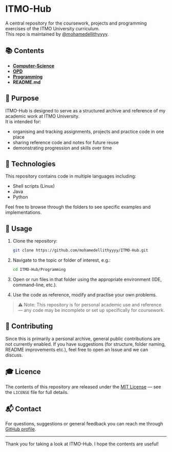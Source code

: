 
# ITMO-Hub

A central repository for the coursework, projects and programming exercises of the ITMO University curriculum.  
This repo is maintained by [@mohamedellithyyyy](https://github.com/mohamedellithyyyy).

## 📚 Contents

- [**Computer-Science**](https://github.com/mohamedellithyyyy/ITMO-Hub/tree/main/Computer-Science)
- [**OPD** ](https://github.com/mohamedellithyyyy/ITMO-Hub/tree/main/OPD)
- [**Programming**](https://github.com/mohamedellithyyyy/ITMO-Hub/tree/main/Programming) 
- **README.md**  

## 🎯 Purpose

ITMO-Hub is designed to serve as a structured archive and reference of my academic work at ITMO University.  
It is intended for:

- organising and tracking assignments, projects and practice code in one place  
- sharing reference code and notes for future reuse  
- demonstrating progression and skills over time  

## 🧰 Technologies

This repository contains code in multiple languages including:

- Shell scripts  (Linux)
- Java  
- Python  

Feel free to browse through the folders to see specific examples and implementations.

## 🚀 Usage

1. Clone the repository:  
   ```bash
   git clone https://github.com/mohamedellithyyyy/ITMO-Hub.git
   ```

2. Navigate to the topic or folder of interest, e.g.:

   ```bash
   cd ITMO-Hub/Programming
   ```
3. Open or run files in that folder using the appropriate environment (IDE, command-line, etc.).
4. Use the code as reference, modify and practise your own problems.

> ⚠️ Note: This repository is for personal academic use and reference — any code may be incomplete or set up specifically for coursework.

## 🤝 Contributing

Since this is primarily a personal archive, general public contributions are not currently enabled.
If you have suggestions (for structure, folder naming, README improvements etc.), feel free to open an Issue and we can discuss.

## 🎓 Licence

The contents of this repository are released under the [MIT License](LICENSE) — see the `LICENSE` file for full details.

## 📬 Contact

For questions, suggestions or general feedback you can reach me through [GitHub profile](https://github.com/mohamedellithyyyy).

---

Thank you for taking a look at ITMO-Hub. I hope the contents are useful!

